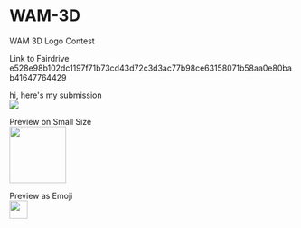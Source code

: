 # WAM-3D
WAM 3D Logo Contest

Link to Fairdrive
e528e98b102dc1197f71b73cd43d72c3d3ac77b98ce63158071b58aa0e80bab41647764429

hi, here's my submission <br>
<img class="pp" src="https://i.ibb.co/Z8rMdKg/oie-rounded-corners.gif">


Preview on Small Size <br>
<img class="pp" width="100" src="https://i.ibb.co/Z8rMdKg/oie-rounded-corners.gif">

Preview as Emoji <br>
<img class="pp" width="32" src="https://i.ibb.co/Z8rMdKg/oie-rounded-corners.gif">

